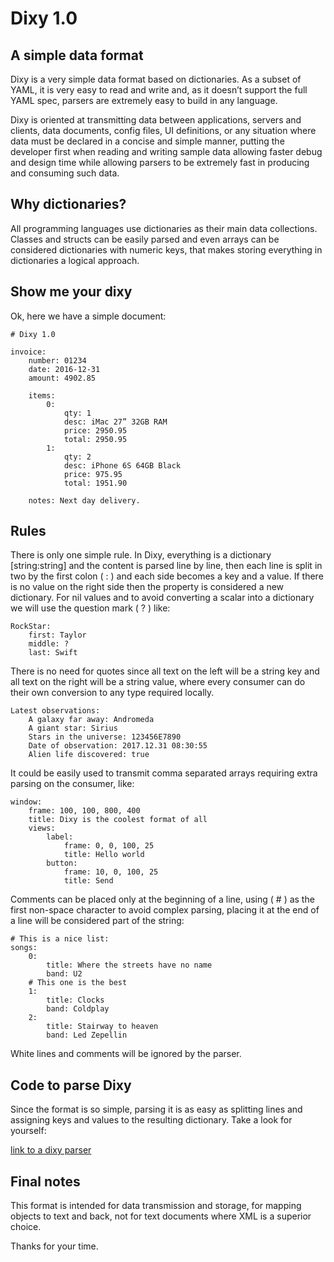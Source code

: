 # Dixy 1.0
## A simple data format

Dixy is a very simple data format based on dictionaries.  As a subset of YAML, it is very easy to read and write and, as it doesn’t support the full YAML spec, parsers are extremely easy to build in any language.

Dixy is oriented at transmitting data between applications, servers and clients, data documents, config files, UI definitions, or any situation where data must be declared in a concise and simple manner, putting the developer first when reading and writing sample data allowing faster debug and design time while allowing parsers to be extremely fast in producing and consuming such data.

## Why dictionaries?

All programming languages use dictionaries as their main data collections. Classes and structs can be easily parsed and even arrays can be considered dictionaries with numeric keys, that makes storing everything in dictionaries a logical approach.

## Show me your dixy

Ok, here we have a simple document:

```
# Dixy 1.0

invoice:
    number: 01234
    date: 2016-12-31
    amount: 4902.85

    items:
        0:
            qty: 1
            desc: iMac 27” 32GB RAM
            price: 2950.95
            total: 2950.95
        1:
            qty: 2
            desc: iPhone 6S 64GB Black
            price: 975.95
            total: 1951.90

    notes: Next day delivery.
```

## Rules

There is only one simple rule. In Dixy, everything is a dictionary [string:string] and the content is parsed line by line, then each line is split in two by the first colon ( : ) and each side becomes a key and a value. If there is no value on the right side then the property is considered a new dictionary. For nil values and to avoid converting a scalar into a dictionary we will use the question mark ( ? ) like:

```
RockStar:
    first: Taylor
    middle: ?
    last: Swift
```

There is no need for quotes since all text on the left will be a string key and all text on the right will be a string value, where every consumer can do their own conversion to any type required locally. 

```
Latest observations:
    A galaxy far away: Andromeda
    A giant star: Sirius
    Stars in the universe: 123456E7890
    Date of observation: 2017.12.31 08:30:55
    Alien life discovered: true
```

It could be easily used to transmit comma separated arrays requiring extra parsing on the consumer, like:

```
window:
    frame: 100, 100, 800, 400
    title: Dixy is the coolest format of all
    views:
        label:
            frame: 0, 0, 100, 25
            title: Hello world
        button:
            frame: 10, 0, 100, 25
            title: Send
```

Comments can be placed only at the beginning of a line, using ( # ) as the first non-space character to avoid complex parsing, placing it at the end of a line will be considered part of the string:

```
# This is a nice list:
songs:
    0: 
        title: Where the streets have no name
        band: U2
    # This one is the best
    1:
        title: Clocks
        band: Coldplay
    2:
        title: Stairway to heaven
        band: Led Zepellin
````

White lines and comments will be ignored by the parser.

## Code to parse Dixy

Since the format is so simple, parsing it is as easy as splitting lines and assigning keys and values to the resulting dictionary. Take a look for yourself:

[link to a dixy parser](example.com)


## Final notes

This format is intended for data transmission and storage, for mapping objects to text and back, not for text documents where XML is a superior choice.

Thanks for your time.